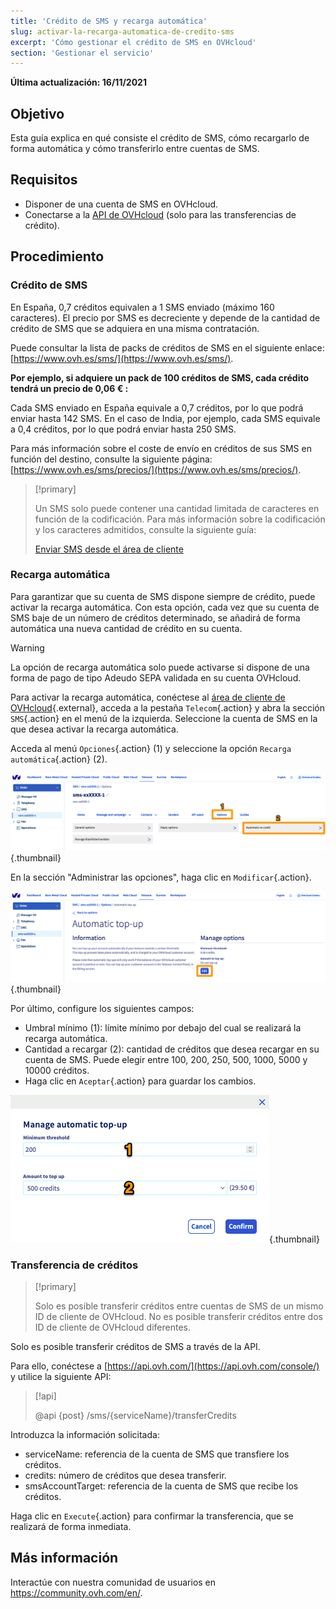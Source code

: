 ```yaml
---
title: 'Crédito de SMS y recarga automática'
slug: activar-la-recarga-automatica-de-credito-sms
excerpt: 'Cómo gestionar el crédito de SMS en OVHcloud'
section: 'Gestionar el servicio'
---
```


**Última actualización: 16/11/2021**

## Objetivo

Esta guía explica en qué consiste el crédito de SMS, cómo recargarlo de forma automática y cómo transferirlo entre cuentas de SMS.

## Requisitos

* Disponer de una cuenta de SMS en OVHcloud.
* Conectarse a la [API de OVHcloud](https://api.ovh.com/console/) (solo para las transferencias de crédito).

## Procedimiento

### Crédito de SMS

En España, 0,7 créditos equivalen a 1 SMS enviado (máximo 160 caracteres). El precio por SMS es decreciente y depende de la cantidad de crédito de SMS que se adquiera en una misma contratación. 

Puede consultar la lista de packs de créditos de SMS en el siguiente enlace: [https://www.ovh.es/sms/](https://www.ovh.es/sms/).

**Por ejemplo, si adquiere un pack de 100 créditos de SMS, cada crédito tendrá un precio de 0,06 € :**

Cada SMS enviado en España equivale a 0,7 créditos, por lo que podrá enviar hasta 142 SMS.
En el caso de India, por ejemplo, cada SMS equivale a 0,4 créditos, por lo que podrá enviar hasta 250 SMS.

Para más información sobre el coste de envío en créditos de sus SMS en función del destino, consulte la siguiente página: [https://www.ovh.es/sms/precios/](https://www.ovh.es/sms/precios/).

> [!primary]
>
> Un SMS solo puede contener una cantidad limitada de caracteres en función de la codificación. Para más información sobre la codificación y los caracteres admitidos, consulte la siguiente guía:
> 
> [Enviar SMS desde el área de cliente](https://docs.ovh.com/es/sms/enviar-sms-desde-el-area-de-cliente/)
>

### Recarga automática

Para garantizar que su cuenta de SMS dispone siempre de crédito, puede activar la recarga automática. Con esta opción, cada vez que su cuenta de SMS baje de un número de créditos determinado, se añadirá de forma automática una nueva cantidad de crédito en su cuenta.

> [!warning]
>
> La opción de recarga automática solo puede activarse si dispone de una forma de pago de tipo Adeudo SEPA validada en su cuenta OVHcloud.
>

Para activar la recarga automática, conéctese al [área de cliente de OVHcloud](https://www.ovh.com/auth/?action=gotomanager&from=https://www.ovh.es/&ovhSubsidiary=es){.external}, acceda a la pestaña `Telecom`{.action} y abra la sección `SMS`{.action} en el menú de la izquierda. Seleccione la cuenta de SMS en la que desea activar la recarga automática.

Acceda al menú `Opciones`{.action} (1) y seleccione la opción `Recarga automática`{.action} (2).

![Crédito de SMS](images/smscredit01.png){.thumbnail}

En la sección "Administrar las opciones", haga clic en `Modificar`{.action}.

![Crédito de SMS](images/smscredit02.png){.thumbnail}

Por último, configure los siguientes campos:

* Umbral mínimo (1): límite mínimo por debajo del cual se realizará la recarga automática.
* Cantidad a recargar (2): cantidad de créditos que desea recargar en su cuenta de SMS. Puede elegir entre 100, 200, 250, 500, 1000, 5000 y 10000 créditos.
* Haga clic en `Aceptar`{.action} para guardar los cambios.

![Crédito de SMS](images/smscredit03.png){.thumbnail}

### Transferencia de créditos

> [!primary]
>
> Solo es posible transferir créditos entre cuentas de SMS de un mismo ID de cliente de OVHcloud. No es posible transferir créditos entre dos ID de cliente de OVHcloud diferentes.
>

Solo es posible transferir créditos de SMS a través de la API.

Para ello, conéctese a [https://api.ovh.com/](https://api.ovh.com/console/)  y utilice la siguiente API:

> [!api]
>
> @api {post} /sms/{serviceName}/transferCredits
>

Introduzca la información solicitada:

* serviceName: referencia de la cuenta de SMS que transfiere los créditos.
* credits: número de créditos que desea transferir.
* smsAccountTarget: referencia de la cuenta de SMS que recibe los créditos.

Haga clic en `Execute`{.action} para confirmar la transferencia, que se realizará de forma inmediata.

## Más información

Interactúe con nuestra comunidad de usuarios en <https://community.ovh.com/en/>.
